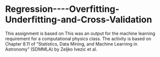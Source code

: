 # Regression----Overfitting-Underfitting-and-Cross-Validation
 This assignment is based on This was an output for the machine learning requirement for a computational physics class. The activity is based on Chapter 8.11 of “Statistics, Data Mining, and Machine Learning in Astronomy” (SDMMLA) by Zeljko Ivezic et al.
